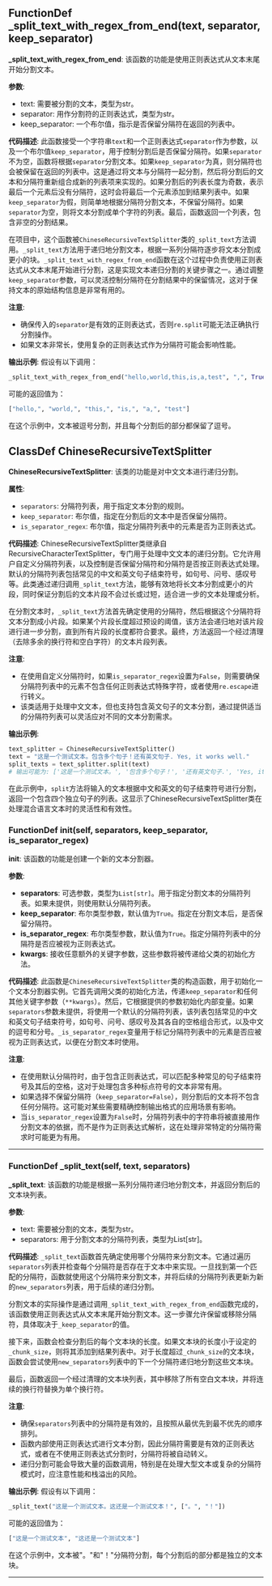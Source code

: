 ## FunctionDef _split_text_with_regex_from_end(text, separator, keep_separator)

**_split_text_with_regex_from_end**: 该函数的功能是使用正则表达式从文本末尾开始分割文本。

**参数**:

- text: 需要被分割的文本，类型为str。
- separator: 用作分割符的正则表达式，类型为str。
- keep_separator: 一个布尔值，指示是否保留分隔符在返回的列表中。

**代码描述**:
此函数接受一个字符串`text`和一个正则表达式`separator`作为参数，以及一个布尔值`keep_separator`，用于控制分割后是否保留分隔符。如果`separator`不为空，函数将根据`separator`分割文本。如果`keep_separator`为真，则分隔符也会被保留在返回的列表中。这是通过将文本与分隔符一起分割，然后将分割后的文本和分隔符重新组合成新的列表项来实现的。如果分割后的列表长度为奇数，表示最后一个元素后没有分隔符，这时会将最后一个元素添加到结果列表中。如果`keep_separator`为假，则简单地根据分隔符分割文本，不保留分隔符。如果`separator`为空，则将文本分割成单个字符的列表。最后，函数返回一个列表，包含非空的分割结果。

在项目中，这个函数被`ChineseRecursiveTextSplitter`类的`_split_text`方法调用。`_split_text`方法用于递归地分割文本，根据一系列分隔符逐步将文本分割成更小的块。`_split_text_with_regex_from_end`函数在这个过程中负责使用正则表达式从文本末尾开始进行分割，这是实现文本递归分割的关键步骤之一。通过调整`keep_separator`参数，可以灵活控制分隔符在分割结果中的保留情况，这对于保持文本的原始结构信息是非常有用的。

**注意**:

- 确保传入的`separator`是有效的正则表达式，否则`re.split`可能无法正确执行分割操作。
- 如果文本非常长，使用复杂的正则表达式作为分隔符可能会影响性能。

**输出示例**:
假设有以下调用：

```python
_split_text_with_regex_from_end("hello,world,this,is,a,test", ",", True)
```

可能的返回值为：

```python
["hello,", "world,", "this,", "is,", "a,", "test"]
```

在这个示例中，文本被逗号分割，并且每个分割后的部分都保留了逗号。

## ClassDef ChineseRecursiveTextSplitter

**ChineseRecursiveTextSplitter**: 该类的功能是对中文文本进行递归分割。

**属性**:

- `separators`: 分隔符列表，用于指定文本分割的规则。
- `keep_separator`: 布尔值，指定在分割后的文本中是否保留分隔符。
- `is_separator_regex`: 布尔值，指定分隔符列表中的元素是否为正则表达式。

**代码描述**:
ChineseRecursiveTextSplitter类继承自RecursiveCharacterTextSplitter，专门用于处理中文文本的递归分割。它允许用户自定义分隔符列表，以及控制是否保留分隔符和分隔符是否按正则表达式处理。默认的分隔符列表包括常见的中文和英文句子结束符号，如句号、问号、感叹号等。此类通过递归调用`_split_text`方法，能够有效地将长文本分割成更小的片段，同时保证分割后的文本片段不会过长或过短，适合进一步的文本处理或分析。

在分割文本时，`_split_text`方法首先确定使用的分隔符，然后根据这个分隔符将文本分割成小片段。如果某个片段长度超过预设的阈值，该方法会递归地对该片段进行进一步分割，直到所有片段的长度都符合要求。最终，方法返回一个经过清理（去除多余的换行符和空白字符）的文本片段列表。

**注意**:

- 在使用自定义分隔符时，如果`is_separator_regex`设置为`False`，则需要确保分隔符列表中的元素不包含任何正则表达式特殊字符，或者使用`re.escape`进行转义。
- 该类适用于处理中文文本，但也支持包含英文句子的文本分割，通过提供适当的分隔符列表可以灵活应对不同的文本分割需求。

**输出示例**:

```python
text_splitter = ChineseRecursiveTextSplitter()
text = "这是一个测试文本。包含多个句子！还有英文句子. Yes, it works well."
split_texts = text_splitter.split(text)
# 输出可能为: ['这是一个测试文本。', '包含多个句子！', '还有英文句子.', 'Yes, it works well.']
```

在此示例中，`split`方法将输入的文本根据中文和英文的句子结束符号进行分割，返回一个包含四个独立句子的列表。这显示了ChineseRecursiveTextSplitter类在处理混合语言文本时的灵活性和有效性。

### FunctionDef **init**(self, separators, keep_separator, is_separator_regex)

****init****: 该函数的功能是创建一个新的文本分割器。

**参数**:

- **separators**: 可选参数，类型为`List[str]`。用于指定分割文本的分隔符列表。如果未提供，则使用默认分隔符列表。
- **keep_separator**: 布尔类型参数，默认值为`True`。指定在分割文本后，是否保留分隔符。
- **is_separator_regex**: 布尔类型参数，默认值为`True`。指定分隔符列表中的分隔符是否应被视为正则表达式。
- **kwargs**: 接收任意额外的关键字参数，这些参数将被传递给父类的初始化方法。

**代码描述**:
此函数是`ChineseRecursiveTextSplitter`类的构造函数，用于初始化一个文本分割器实例。它首先调用父类的初始化方法，传递`keep_separator`和任何其他关键字参数（`**kwargs`）。然后，它根据提供的参数初始化内部变量。如果`separators`参数未提供，将使用一个默认的分隔符列表，该列表包括常见的中文和英文句子结束符号，如句号、问号、感叹号及其各自的空格组合形式，以及中文的逗号和分号。`_is_separator_regex`变量用于标记分隔符列表中的元素是否应被视为正则表达式，以便在分割文本时使用。

**注意**:

- 在使用默认分隔符时，由于包含正则表达式，可以匹配多种常见的句子结束符号及其后的空格，这对于处理包含多种标点符号的文本非常有用。
- 如果选择不保留分隔符（`keep_separator=False`），则分割后的文本将不包含任何分隔符。这可能对某些需要精确控制输出格式的应用场景有影响。
- 当`is_separator_regex`设置为`False`时，分隔符列表中的字符串将被直接用作分割文本的依据，而不是作为正则表达式解析，这在处理非常特定的分隔符需求时可能更为有用。

***

### FunctionDef _split_text(self, text, separators)

**_split_text**: 该函数的功能是根据一系列分隔符递归地分割文本，并返回分割后的文本块列表。

**参数**:

- text: 需要被分割的文本，类型为str。
- separators: 用于分割文本的分隔符列表，类型为List[str]。

**代码描述**:
`_split_text`函数首先确定使用哪个分隔符来分割文本。它通过遍历`separators`列表并检查每个分隔符是否存在于文本中来实现。一旦找到第一个匹配的分隔符，函数就使用这个分隔符来分割文本，并将后续的分隔符列表更新为新的`new_separators`列表，用于后续的递归分割。

分割文本的实际操作是通过调用`_split_text_with_regex_from_end`函数完成的，该函数使用正则表达式从文本末尾开始分割文本。这一步骤允许保留或移除分隔符，具体取决于`_keep_separator`的值。

接下来，函数会检查分割后的每个文本块的长度。如果文本块的长度小于设定的`_chunk_size`，则将其添加到结果列表中。对于长度超过`_chunk_size`的文本块，函数会尝试使用`new_separators`列表中的下一个分隔符递归地分割这些文本块。

最后，函数返回一个经过清理的文本块列表，其中移除了所有空白文本块，并将连续的换行符替换为单个换行符。

**注意**:

- 确保`separators`列表中的分隔符是有效的，且按照从最优先到最不优先的顺序排列。
- 函数内部使用正则表达式进行文本分割，因此分隔符需要是有效的正则表达式，或者在不使用正则表达式分割时，分隔符将被自动转义。
- 递归分割可能会导致大量的函数调用，特别是在处理大型文本或复杂的分隔符模式时，应注意性能和栈溢出的风险。

**输出示例**:
假设有以下调用：

```python
_split_text("这是一个测试文本。这还是一个测试文本！", ["。", "！"])
```

可能的返回值为：

```python
["这是一个测试文本", "这还是一个测试文本"]
```

在这个示例中，文本被"。"和"！"分隔符分割，每个分割后的部分都是独立的文本块。
***
